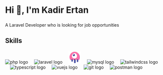 <h1 align="left">Hi 👋, I'm Kadir Ertan</h1>

###

<p align="left">A Laravel Developer who is looking for job opportunities</p>

###

<h2 align="left">Skills</h2>

###

<div align="left">
  <img src="https://cdn.jsdelivr.net/gh/devicons/devicon/icons/php/php-original.svg" height="40" alt="php logo" title="php"  />
  <img width="12" />
  <img src="https://cdn.jsdelivr.net/gh/devicons/devicon/icons/laravel/laravel-original.svg" height="40" alt="laravel logo" title="laravel" />
  <img width="12" />
  <img src="https://github.com/github/explore/blob/main/topics/livewire/livewire.png?raw=true" height="40" alt="livewire logo" title="livewire" />
  <img width="12" />
  <img src="https://cdn.jsdelivr.net/gh/devicons/devicon/icons/mysql/mysql-original.svg" height="40" alt="mysql logo" title="mysql" />
  <img width="12" />
  <img src="https://tailwindcss.com/_next/static/media/tailwindcss-mark.d52e9897.svg" height="40" alt="tailwindcss logo" title="tailwindcss"  />
  <img width="12" />
  <img src="https://cdn.jsdelivr.net/gh/devicons/devicon/icons/typescript/typescript-original.svg" height="40" alt="typescript logo" title="typescript" />
  <img width="12" />
  <img src="https://cdn.jsdelivr.net/gh/devicons/devicon/icons/vuejs/vuejs-original.svg" height="40" alt="vuejs logo" title="vuejs" />
  <img width="12" />
  <img src="https://cdn.jsdelivr.net/gh/devicons/devicon/icons/git/git-original.svg" height="40" alt="git logo" title="git" />
  <img width="12" />
  <img src="https://cdn.simpleicons.org/postman/FF6C37" height="40" alt="postman logo" title="postman" />
</div>

###

<!--
**kadirertandev/kadirertandev** is a ✨ _special_ ✨ repository because its `README.md` (this file) appears on your GitHub profile.

Here are some ideas to get you started:

- 🔭 I’m currently working on ...
- 🌱 I’m currently learning ...
- 👯 I’m looking to collaborate on ...
- 🤔 I’m looking for help with ...
- 💬 Ask me about ...
- 📫 How to reach me: ...
- 😄 Pronouns: ...
- ⚡ Fun fact: ...
-->
